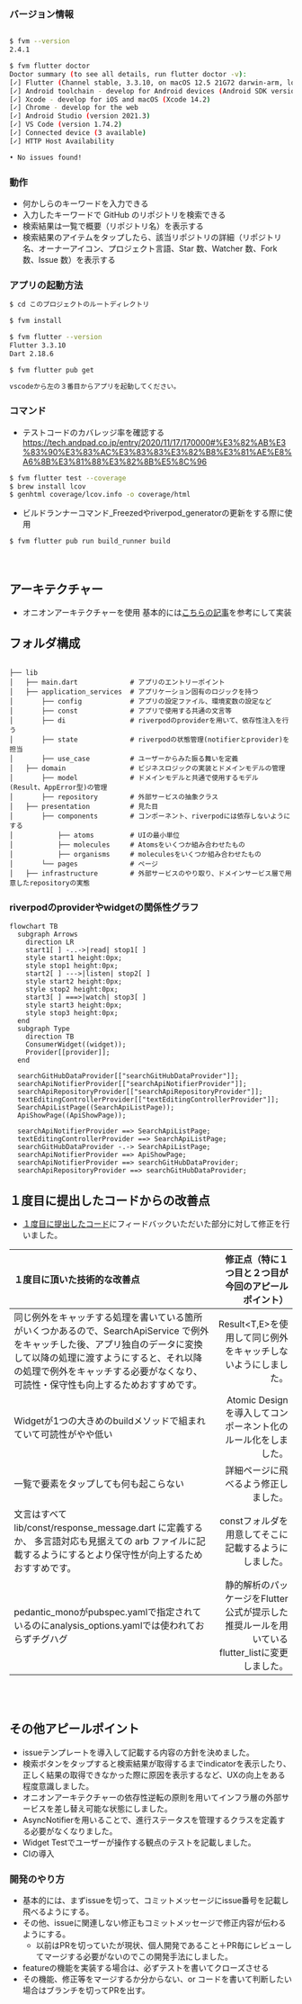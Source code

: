 ### バージョン情報

```bash

$ fvm --version
2.4.1

$ fvm flutter doctor
Doctor summary (to see all details, run flutter doctor -v):
[✓] Flutter (Channel stable, 3.3.10, on macOS 12.5 21G72 darwin-arm, locale ja-JP)
[✓] Android toolchain - develop for Android devices (Android SDK version 33.0.1)
[✓] Xcode - develop for iOS and macOS (Xcode 14.2)
[✓] Chrome - develop for the web
[✓] Android Studio (version 2021.3)
[✓] VS Code (version 1.74.2)
[✓] Connected device (3 available)
[✓] HTTP Host Availability

• No issues found!
```
### 動作
* 何かしらのキーワードを入力できる
* 入力したキーワードで GitHub のリポジトリを検索できる
* 検索結果は一覧で概要（リポジトリ名）を表示する
* 検索結果のアイテムをタップしたら、該当リポジトリの詳細（リポジトリ名、オーナーアイコン、プロジェクト言語、Star 数、Watcher 数、Fork 数、Issue
  数）を表示する

### アプリの起動方法

```bash
$ cd このプロジェクトのルートディレクトリ

$ fvm install

$ fvm flutter --version
Flutter 3.3.10
Dart 2.18.6

$ fvm flutter pub get

vscodeから左の３番目からアプリを起動してください。

```

### コマンド
- テストコードのカバレッジ率を確認する
https://tech.andpad.co.jp/entry/2020/11/17/170000#%E3%82%AB%E3%83%90%E3%83%AC%E3%83%83%E3%82%B8%E3%81%AE%E8%A6%8B%E3%81%88%E3%82%8B%E5%8C%96

```bash
$ fvm flutter test --coverage
$ brew install lcov
$ genhtml coverage/lcov.info -o coverage/html

```

- ビルドランナーコマンド_Freezedやriverpod_generatorの更新をする際に使用
```bash
$ fvm flutter pub run build_runner build
```

<br />

## アーキテクチャー
- オニオンアーキテクチャーを使用
基本的には[こちらの記事](https://zenn.dev/streamwest1629/articles/no-clean_hello-onion-architecture#%E3%82%AA%E3%83%8B%E3%82%AA%E3%83%B3%E3%82%A2%E3%83%BC%E3%82%AD%E3%83%86%E3%82%AF%E3%83%81%E3%83%A3%E3%81%AE%E6%8F%90%E6%A1%88:~:text=%E3%81%84%E3%82%8B%E3%81%AE%E3%81%A7%E3%81%99%E3%80%82-,%E3%82%AA%E3%83%8B%E3%82%AA%E3%83%B3%E3%82%A2%E3%83%BC%E3%82%AD%E3%83%86%E3%82%AF%E3%83%81%E3%83%A3%E3%81%AE%E6%8F%90%E6%A1%88,-%E3%81%93%E3%81%93%E3%81%A7%E3%80%81%E3%83%9C%E3%82%AF)を参考にして実装

## フォルダ構成

```

├── lib
│   ├── main.dart             # アプリのエントリーポイント
│   ├── application_services  # アプリケーション固有のロジックを持つ
│       ├── config            # アプリの設定ファイル、環境変数の設定など
│       ├── const             # アプリで使用する共通の文言等
│       ├── di                # riverpodのproviderを用いて、依存性注入を行う
│       ├── state             # riverpodの状態管理(notifierとprovider)を担当
│       ├── use_case          # ユーザーからみた振る舞いを定義
│   ├── domain                # ビジネスロジックの実装とドメインモデルの管理
│       ├── model             # ドメインモデルと共通で使用するモデル(Result、AppError型)の管理
│       ├── repository        # 外部サービスの抽象クラス
│   ├── presentation          # 見た目
│       ├── components        # コンポーネント、riverpodには依存しないようにする
│           ├── atoms         # UIの最小単位
│           ├── molecules     # Atomsをいくつか組み合わせたもの
│           ├── organisms     # moleculesをいくつか組み合わせたもの
│       └── pages             # ページ
│   ├── infrastructure        # 外部サービスのやり取り、ドメインサービス層で用意したrepositoryの実態

```

### riverpodのproviderやwidgetの関係性グラフ

```mermaid
flowchart TB
  subgraph Arrows
    direction LR
    start1[ ] -..->|read| stop1[ ]
    style start1 height:0px;
    style stop1 height:0px;
    start2[ ] --->|listen| stop2[ ]
    style start2 height:0px;
    style stop2 height:0px;
    start3[ ] ===>|watch| stop3[ ]
    style start3 height:0px;
    style stop3 height:0px;
  end
  subgraph Type
    direction TB
    ConsumerWidget((widget));
    Provider[[provider]];
  end

  searchGitHubDataProvider[["searchGitHubDataProvider"]];
  searchApiNotifierProvider[["searchApiNotifierProvider"]];
  searchApiRepositoryProvider[["searchApiRepositoryProvider"]];
  textEditingControllerProvider[["textEditingControllerProvider"]];
  SearchApiListPage((SearchApiListPage));
  ApiShowPage((ApiShowPage));

  searchApiNotifierProvider ==> SearchApiListPage;
  textEditingControllerProvider ==> SearchApiListPage;
  searchGitHubDataProvider -.-> SearchApiListPage;
  searchApiNotifierProvider ==> ApiShowPage;
  searchApiNotifierProvider ==> searchGitHubDataProvider;
  searchApiRepositoryProvider ==> searchGitHubDataProvider;
```

## １度目に提出したコードからの改善点

- [１度目に提出したコード](https://github.com/masal9pse/flutter_engineer_codecheck/tree/5d222fbeba6776e10ddd66c2f05939d34d6299d7)にフィードバックいただいた部分に対して修正を行いました。

| １度目に頂いた技術的な改善点 | 修正点（特に１つ目と２つ目が今回のアピールポイント） |
|:-----------|------------:|
| 同じ例外をキャッチする処理を書いている箇所がいくつかあるので、SearchApiService で例外をキャッチした後、アプリ独自のデータに変換して以降の処理に渡すようにすると、それ以降の処理で例外をキャッチする必要がなくなり、可読性・保守性も向上するためおすすめです。  |   Result<T,E>を使用して同じ例外をキャッチしないようにしました。      |
| Widgetが1つの大きめのbuildメソッドで組まれていて可読性がやや低い     | Atomic Designを導入してコンポーネント化のルール化をしました。
| 一覧で要素をタップしても何も起こらない     | 詳細ページに飛べるよう修正しました。
| 文言はすべて lib/const/response_message.dart に定義するか、 多言語対応も見据えての arb ファイルに記載するようにするとより保守性が向上するためおすすめです。| constフォルダを用意してそこに記載するようにしました。|
| pedantic_monoがpubspec.yamlで指定されているのにanalysis_options.yamlでは使われておらずチグハグ    |   静的解析のパッケージをFlutter公式が提示した推奨ルールを用いているflutter_listに変更しました。   |

<br />
<br />

## その他アピールポイント
- issueテンプレートを導入して記載する内容の方針を決めました。
- 検索ボタンをタップすると検索結果が取得するまでindicatorを表示したり、正しく結果の取得できなかった際に原因を表示するなど、UXの向上をある程度意識しました。
- オニオンアーキテクチャーの依存性逆転の原則を用いてインフラ層の外部サービスを差し替え可能な状態にしました。
- AsyncNotifierを用いることで、進行ステータスを管理するクラスを定義する必要がなくなりました。
- Widget Testでユーザーが操作する観点のテストを記載しました。
- CIの導入



### 開発のやり方
- 基本的には、まずissueを切って、コミットメッセージにissue番号を記載し飛べるようにする。
- その他、issueに関連しない修正もコミットメッセージで修正内容が伝わるようにする。
  - 以前はPRを切っていたが現状、個人開発であること＋PR毎にレビューしてマージする必要がないのでこの開発手法にしました。
- featureの機能を実装する場合は、必ずテストを書いてクローズさせる
- その機能、修正等をマージするか分からない、or コードを書いて判断したい場合はブランチを切ってPRを出す。